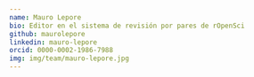 ```yaml
---
name: Mauro Lepore
bio: Editor en el sistema de revisión por pares de rOpenSci
github: maurolepore
linkedin: mauro-lepore
orcid: 0000-0002-1986-7988
img: img/team/mauro-lepore.jpg
---
```

